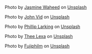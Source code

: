Photo by <a href="https://unsplash.com/@jasmine_waheed?utm_content=creditCopyText&utm_medium=referral&utm_source=unsplash">Jasmine Waheed</a> on <a href="https://unsplash.com/photos/shallow-focus-photography-of-cabbage-lkgqwgVOFXg?utm_content=creditCopyText&utm_medium=referral&utm_source=unsplash">Unsplash</a>
      
Photo by <a href="https://unsplash.com/@vanvid?utm_content=creditCopyText&utm_medium=referral&utm_source=unsplash">John Vid</a> on <a href="https://unsplash.com/photos/a-couple-of-tomatoes-sitting-on-top-of-a-table-vHYhSH_dzFg?utm_content=creditCopyText&utm_medium=referral&utm_source=unsplash">Unsplash</a>
      
Photo by <a href="https://unsplash.com/@phillip_larking?utm_content=creditCopyText&utm_medium=referral&utm_source=unsplash">Phillip Larking</a> on <a href="https://unsplash.com/photos/green-leaves-with-water-droplets-MvzPVPDhHwI?utm_content=creditCopyText&utm_medium=referral&utm_source=unsplash">Unsplash</a>
 
Photo by <a href="https://unsplash.com/@thee_photography_?utm_content=creditCopyText&utm_medium=referral&utm_source=unsplash">Thee Lexa</a> on <a href="https://unsplash.com/photos/a-close-up-of-a-plant-with-green-leaves-1MI9UD6jQxQ?utm_content=creditCopyText&utm_medium=referral&utm_source=unsplash">Unsplash</a>

Photo by <a href="https://unsplash.com/@fujiphilm?utm_content=creditCopyText&utm_medium=referral&utm_source=unsplash">Fujiphilm</a> on <a href="https://unsplash.com/photos/green-leaves-in-close-up-photography-8ZFHApJuk10?utm_content=creditCopyText&utm_medium=referral&utm_source=unsplash">Unsplash</a>
                 